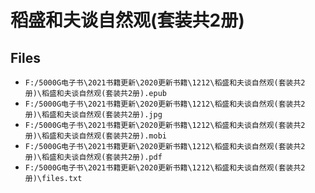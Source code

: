 # 稻盛和夫谈自然观(套装共2册)

## Files

- `F:/5000G电子书\2021书籍更新\2020更新书籍\1212\稻盛和夫谈自然观(套装共2册)\稻盛和夫谈自然观(套装共2册).epub`
- `F:/5000G电子书\2021书籍更新\2020更新书籍\1212\稻盛和夫谈自然观(套装共2册)\稻盛和夫谈自然观(套装共2册).jpg`
- `F:/5000G电子书\2021书籍更新\2020更新书籍\1212\稻盛和夫谈自然观(套装共2册)\稻盛和夫谈自然观(套装共2册).mobi`
- `F:/5000G电子书\2021书籍更新\2020更新书籍\1212\稻盛和夫谈自然观(套装共2册)\稻盛和夫谈自然观(套装共2册).pdf`
- `F:/5000G电子书\2021书籍更新\2020更新书籍\1212\稻盛和夫谈自然观(套装共2册)\files.txt`
